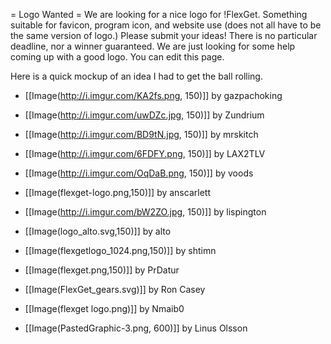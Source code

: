 = Logo Wanted =
We are looking for a nice logo for !FlexGet. Something suitable for favicon, program icon, and website use (does not all have to be the same version of logo.) Please submit your ideas! There is no particular deadline, nor a winner guaranteed. We are just looking for some help coming up with a good logo. You can edit this page.

Here is a quick mockup of an idea I had to get the ball rolling.

 - [[Image(http://i.imgur.com/KA2fs.png, 150)]] by gazpachoking

 - [[Image(http://i.imgur.com/uwDZc.jpg, 150)]] by Zundrium

 - [[Image(http://i.imgur.com/BD9tN.jpg, 150)]] by mrskitch

 - [[Image(http://i.imgur.com/6FDFY.png, 150)]] by LAX2TLV

 - [[Image(http://i.imgur.com/OqDaB.png, 150)]] by voods

 - [[Image(flexget-logo.png,150)]] by anscarlett

 - [[Image(http://i.imgur.com/bW2ZO.jpg, 150)]] by lispington

 - [[Image(logo_alto.svg,150)]] by alto

 - [[Image(flexgetlogo_1024.png,150)]] by shtimn

 - [[Image(flexget.png,150)]] by PrDatur

 - [[Image(FlexGet_gears.svg)]] by Ron Casey

 - [[Image(flexget logo.png)]] by Nmaib0

 - [[Image(PastedGraphic-3.png, 600)]] by Linus Olsson